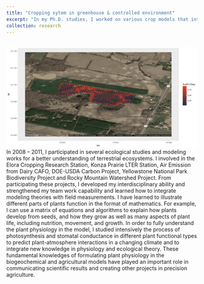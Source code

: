 ```yaml
---
title: "Cropping sytem in greenhouse & controlled environment"
excerpt: "In my Ph.D. studies, I worked on various crop models that integrate the understanding of crop physiology gathered from many years of laboratory and field experimentations. Therefore, results provided an effective means for investigating crop responses to climate change and alternative management scenarios. I have published my results to the peer-reviewed journals in Agronomy Journal and Soil Science Society American Journal. These publications demonstrated that my skill set in the application of crop physiology to climate change impact and adaptation research through the use of physiology-based crop models. Agriculture have to contribute to the mitigation of climate change, with crop models playing a role. <br/><img src='/images/GH_PA_heatmap.png'>"
collection: research
---
```


<br/><img src='/images/GH_PA_heatmap.png'>
In 2008 – 2011, I participated in several ecological studies and modeling works for a better understanding of terrestrial ecosystems. I involved in the Elora Cropping Research Station, Konza Prairie LTER Station, Air Emission from Dairy CAFO, DOE-USDA Carbon Project, Yellowstone National Park Biodiversity Project and Rocky Mountain Watershed Project. From participating these projects, I developed my interdisciplinary ability and strengthened my team work capability and learned how to integrate modeling theories with field measurements. I have learned to illustrate different parts of plants function in the format of mathematics.  For example, I can use a matrix of equations and algorithms to explain how plants develop from seeds, and how they grow as well as many aspects of plant life, including nutrition, movement, and growth. In order to fully understand the plant physiology in the model, I studied intensively the process of photosynthesis and stomatal conductance in different plant functional types to predict plant-atmosphere interactions in a changing climate and to integrate new knowledge in physiology and ecological theory. These fundamental knowledges of formulating plant physiology in the biogeochemical and agricultural models have played an important role in communicating scientific results and creating other projects in precision agriculture.